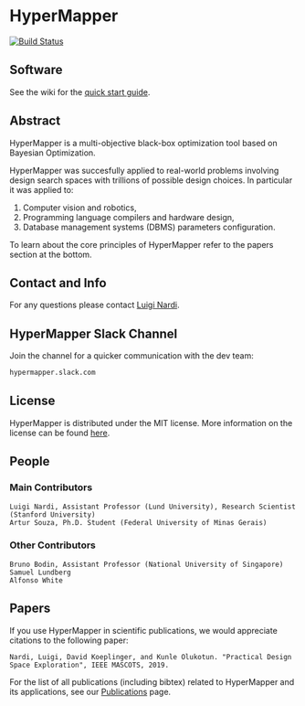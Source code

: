 # HyperMapper

[![Build Status](https://travis-ci.com/luinardi/hypermapper.svg?branch=master)](https://travis-ci.com/luinardi/hypermapper)

## Software
See the wiki for the [quick start guide](https://github.com/luinardi/hypermapper/wiki/Quick-Start-Guide).

## Abstract
HyperMapper is a multi-objective black-box optimization tool based on Bayesian Optimization. 

HyperMapper was succesfully applied to real-world problems involving design search spaces with trillions of possible design choices. In particular it was applied to: 
1) Computer vision and robotics,
2) Programming language compilers and hardware design, 
3) Database management systems (DBMS) parameters configuration.

To learn about the core principles of HyperMapper refer to the papers section at the bottom. 

## Contact and Info
For any questions please contact [Luigi Nardi](lnardi@stanford.edu).

## HyperMapper Slack Channel
Join the channel for a quicker communication with the dev team: 
```latex
hypermapper.slack.com
```

## License
HyperMapper is distributed under the MIT license. More information on the license can be found [here](https://github.com/luinardi/hypermapper/blob/master/LICENSE).

## People
### Main Contributors
    Luigi Nardi, Assistant Professor (Lund University), Research Scientist (Stanford University)
    Artur Souza, Ph.D. Student (Federal University of Minas Gerais)
### Other Contributors    
    Bruno Bodin, Assistant Professor (National University of Singapore) 
    Samuel Lundberg
    Alfonso White

## Papers
If you use HyperMapper in scientific publications, we would appreciate citations to the following paper: 

```
Nardi, Luigi, David Koeplinger, and Kunle Olukotun. "Practical Design Space Exploration", IEEE MASCOTS, 2019.
```

For the list of all publications (including bibtex) related to HyperMapper and its applications, see our [Publications](https://github.com/luinardi/hypermapper/wiki/Publications) page.
